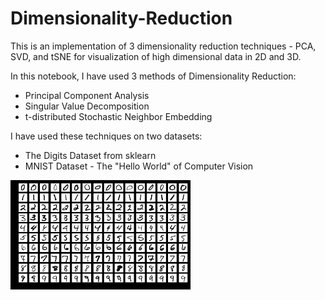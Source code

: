 # Dimensionality-Reduction
This is an implementation of 3 dimensionality reduction techniques - PCA, SVD, and tSNE for visualization of high dimensional data in 2D and 3D.  

In this notebook, I have used 3 methods of Dimensionality Reduction:

- Principal Component Analysis
- Singular Value Decomposition
- t-distributed Stochastic Neighbor Embedding

I have used these techniques on two datasets:

- The Digits Dataset from sklearn
- MNIST Dataset - The "Hello World" of Computer Vision

![Image of Yaktocat](https://github.com/KhyatiMahendru/Dimensionality-Reduction/blob/master/mnist%20digits.png)
